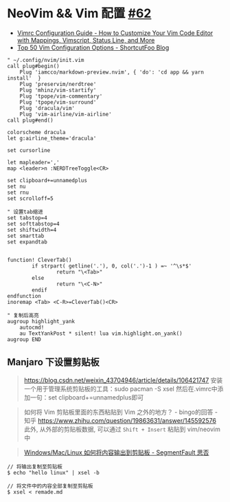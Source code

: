 # NeoVim && Vim 配置 [#62](https://github.com/vhxubo/blog/issues/62)

- [Vimrc Configuration Guide - How to Customize Your Vim Code Editor with Mappings, Vimscript, Status Line, and More](https://www.freecodecamp.org/news/vimrc-configuration-guide-customize-your-vim-editor/)
- [Top 50 Vim Configuration Options - ShortcutFoo Blog](https://www.shortcutfoo.com/blog/top-50-vim-configuration-options/)

```
" ~/.config/nvim/init.vim
call plug#begin()
    Plug 'iamcco/markdown-preview.nvim', { 'do': 'cd app && yarn install'  }
    Plug 'preservim/nerdtree'
    Plug 'mhinz/vim-startify'
    Plug 'tpope/vim-commentary'
    Plug 'tpope/vim-surround'
    Plug 'dracula/vim'
    Plug 'vim-airline/vim-airline'
call plug#end()

colorscheme dracula
let g:airline_theme='dracula'

set cursorline

let mapleader=','
map <leader>n :NERDTreeToggle<CR>

set clipboard+=unnamedplus
set nu
set rnu
set scrolloff=5

" 设置tab缩进
set tabstop=4
set softtabstop=4
set shiftwidth=4
set smarttab
set expandtab


function! CleverTab()
        if strpart( getline('.'), 0, col('.')-1 ) =~ '^\s*$'
                return "\<Tab>"
        else
                return "\<C-N>"
        endif
endfunction
inoremap <Tab> <C-R>=CleverTab()<CR>

" 复制后高亮
augroup highlight_yank
    autocmd!
    au TextYankPost * silent! lua vim.highlight.on_yank()
augroup END
```

## Manjaro 下设置剪贴板

> https://blog.csdn.net/weixin_43704946/article/details/106421747
安装一个用于管理系统剪贴板的工具：sudo pacman -S xsel
然后在.vimrc中添加一句：set clipboard+=unnamedplus即可

> 如何将 Vim 剪贴板里面的东西粘贴到 Vim 之外的地方？ - bingo的回答 - 知乎
https://www.zhihu.com/question/19863631/answer/145592576
此外, 从外部的剪贴板数据, 可以通过 `Shift + Insert` 粘贴到 vim/neovim 中

> [Windows/Mac/Linux 如何将内容输出到剪贴板 - SegmentFault 思否](https://segmentfault.com/a/1190000024579429)
```
// 将输出复制至剪贴板
$ echo "hello linux" | xsel -b

// 将文件中的内容全部复制至剪贴板
$ xsel < remade.md
```